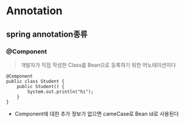 # Annotation

## spring annotation종류
### @Component
>개발자가 직접 작성한 Class를 Bean으로 등록하기 위한 어노테이션이다
```
@Component
public class Student {
    public Student() {
        System.out.println("hi");
    }
}
```
* Component에 대한 추가 정보가 없으면 cameCase로 Bean id로 사용된다
